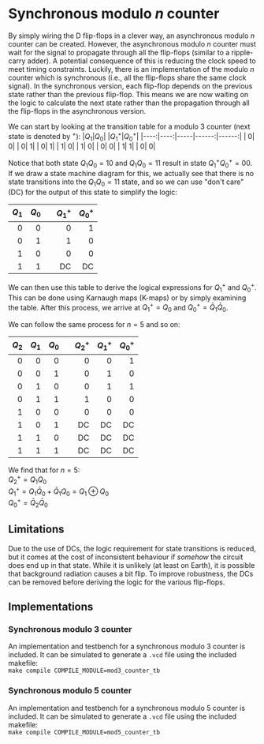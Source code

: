 # Synchronous modulo $n$ counter
By simply wiring the D flip-flops in a clever way, an asynchronous modulo $n$ counter can be created. However, the asynchronous modulo $n$ counter must wait for the signal to propagate through all the flip-flops (similar to a ripple-carry adder). A potential consequence of this is reducing the clock speed to meet timing constraints. Luckily, there is an implementation of the modulo $n$ counter which is synchronous (i.e., all the flip-flops share the same clock signal). In the synchronous version, each flip-flop depends on the previous state rather than the previous flip-flop. This means we are now waiting on the logic to calculate the next state rather than the propagation through all the flip-flops in the asynchronous version.

We can start by looking at the transition table for a modulo 3 counter (next state is denoted by $^+$):
|$Q_1$|$Q_0$|     |$Q_1^+$|$Q_0^+$|
|----:|----:|-----|------:|------:|
|    0|    0|     |      0|      1|
|    0|    1|     |      1|      0|
|    1|    0|     |      0|      0|
|    1|    1|     |      0|      0|

Notice that both state $Q_1Q_0 = 10$ and $Q_1Q_0 = 11$ result in state $Q_1^+Q_0^+ = 00$. If we draw a state machine diagram for this, we actually see that there is no state transitions into the $Q_1Q_0 = 11$ state, and so we can use "don't care" (DC) for the output of this state to simplify the logic:

|$Q_1$|$Q_0$|     |$Q_1^+$|$Q_0^+$|
|----:|----:|-----|------:|------:|
|    0|    0|     |      0|      1|
|    0|    1|     |      1|      0|
|    1|    0|     |      0|      0|
|    1|    1|     |     DC|     DC|

We can then use this table to derive the logical expressions for $Q_1^+$ and $Q_0^+$. This can be done using Karnaugh maps (K-maps) or by simply examining the table. After this process, we arrive at $Q_1^+ = Q_0$ and $Q_0^+ = \bar{Q}_1 \bar{Q}_0$.

We can follow the same process for $n = 5$ and so on:

|$Q_2$|$Q_1$|$Q_0$|     |$Q_2^+$|$Q_1^+$|$Q_0^+$|
|----:|----:|----:|-----|------:|------:|------:|
|    0|    0|    0|     |      0|      0|      1|
|    0|    0|    1|     |      0|      1|      0|
|    0|    1|    0|     |      0|      1|      1|
|    0|    1|    1|     |      1|      0|      0|
|    1|    0|    0|     |      0|      0|      0|
|    1|    0|    1|     |     DC|     DC|     DC|
|    1|    1|    0|     |     DC|     DC|     DC|
|    1|    1|    1|     |     DC|     DC|     DC|

We find that for $n = 5$:  
$Q_2^+ = Q_1 Q_0$  
$Q_1^+ = Q_1 \bar{Q}_0 + \bar{Q}_1 Q_0 = Q_1 \oplus Q_0$  
$Q_0^+ = \bar{Q}_2 \bar{Q}_0$

## Limitations
Due to the use of DCs, the logic requirement for state transitions is reduced, but it comes at the cost of inconsistent behaviour if _somehow_ the circuit does end up in that state. While it is unlikely (at least on Earth), it is possible that background radiation causes a bit flip. To improve robustness, the DCs can be removed before deriving the logic for the various flip-flops.

## Implementations
### Synchronous modulo 3 counter
An implementation and testbench for a synchronous modulo 3 counter is included. It can be simulated to generate a `.vcd` file using the included makefile:  
`make compile COMPILE_MODULE=mod3_counter_tb`

### Synchronous modulo 5 counter
An implementation and testbench for a synchronous modulo 5 counter is included. It can be simulated to generate a `.vcd` file using the included makefile:  
`make compile COMPILE_MODULE=mod5_counter_tb`
